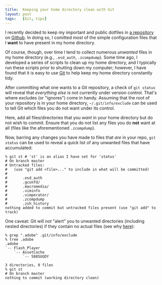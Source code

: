 ```yaml
---
title:  Keeping your home directory clean with Git
layout: post
tags:   [Git, tips]
---
```

I recently decided to keep my important and public dotfiles in [a repository][config] on
[Github][github]. In doing so, I comitted _most_ of the simple configuration files that I **want**
to have present in my home directory.

Of course, though, over time I tend to collect numerous _unwanted_ files in my home directory
(e.g., `.esd_auth`, `.zcompdump`). Some time ago, I developed a series of scripts to clean up my
home directory, and I typically run these scripts prior to shutting down my computer; however,
I have found that it is easy to use [Git][git] to help keep my home directory constantly tidy.

After committing what one wants to a Git repository, a check of `git status` will reveal that
_everything else_ is not currently under version control. That's where excludes (or "ignores")
come in handy. Assuming that the root of your repository is in your home directory,
`~/.git/info/exclude` can be used to tell Git which files you do not want under its control.

Here, add all files/directories that you _want_ in your home directory but do not wish to commit.
Ensure that you do not list any files you do **not** want at all (files like the aforementioned
`.zcompdump`).

Now, barring any changes you have made to files that _are_ in your repo, `git status` can be used
to reveal a quick list of any unwanted files that have accumulated:

    % git st # 'st' is an alias I have set for 'status'
    # On branch master
    # Untracked files:
    #   (use "git add <file>..." to include in what will be committed)
    #
    #       .esd_auth
    #       .gconfd/
    #       .macromedia/
    #       .viminfo
    #       .vimperator/
    #       .zcompdump
    #       .zsh_history
    nothing added to commit but untracked files present (use "git add" to track)

One caveat: Git will _not_ "alert" you to unwanted directories (including nested directories) if
they contain no actual files (see why [here][google_empty_dirs]):

    % grep ".adobe" .git/info/exclude
    % tree .adobe
    .adobe
    `-- Flash_Player
        `-- AssetCache
            `-- 5885UGDY
    
    3 directories, 0 files
    % git st
    # On branch master
    nothing to commit (working directory clean)

[config]:            /config
[github]:            https://github.com/
[git]:               http://git-scm.com/
[google_empty_dirs]: https://www.google.com/search?q=git+empty+directories
